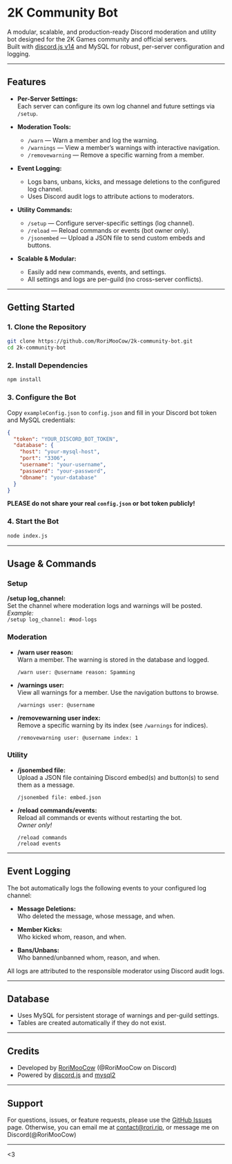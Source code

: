 # 2K Community Bot

A modular, scalable, and production-ready Discord moderation and utility bot designed for the 2K Games community and official servers.  
Built with [discord.js v14](https://discord.js.org/) and MySQL for robust, per-server configuration and logging.

---

## Features

- **Per-Server Settings:**  
  Each server can configure its own log channel and future settings via `/setup`.

- **Moderation Tools:**  
  - `/warn` — Warn a member and log the warning.
  - `/warnings` — View a member’s warnings with interactive navigation.
  - `/removewarning` — Remove a specific warning from a member.

- **Event Logging:**  
  - Logs bans, unbans, kicks, and message deletions to the configured log channel.
  - Uses Discord audit logs to attribute actions to moderators.

- **Utility Commands:**  
  - `/setup` — Configure server-specific settings (log channel).
  - `/reload` — Reload commands or events (bot owner only).
  - `/jsonembed` — Upload a JSON file to send custom embeds and buttons.

- **Scalable & Modular:**  
  - Easily add new commands, events, and settings.
  - All settings and logs are per-guild (no cross-server conflicts).

---

## Getting Started

### 1. Clone the Repository

```bash
git clone https://github.com/RoriMooCow/2k-community-bot.git
cd 2k-community-bot
```

### 2. Install Dependencies

```bash
npm install
```

### 3. Configure the Bot

Copy `exampleConfig.json` to `config.json` and fill in your Discord bot token and MySQL credentials:

```json
{
  "token": "YOUR_DISCORD_BOT_TOKEN",
  "database": {
    "host": "your-mysql-host",
    "port": "3306",
    "username": "your-username",
    "password": "your-password",
    "dbname": "your-database"
  }
}
```

**PLEASE do not share your real `config.json` or bot token publicly!**

### 4. Start the Bot

```bash
node index.js
```

---

## Usage & Commands

### Setup

**/setup log_channel:**  
Set the channel where moderation logs and warnings will be posted.  
_Example:_  
`/setup log_channel: #mod-logs`

### Moderation

- **/warn user reason:**  
  Warn a member. The warning is stored in the database and logged.
  ```
  /warn user: @username reason: Spamming
  ```

- **/warnings user:**  
  View all warnings for a member. Use the navigation buttons to browse.
  ```
  /warnings user: @username
  ```

- **/removewarning user index:**  
  Remove a specific warning by its index (see `/warnings` for indices).
  ```
  /removewarning user: @username index: 1
  ```

### Utility

- **/jsonembed file:**  
  Upload a JSON file containing Discord embed(s) and button(s) to send them as a message.
  ```
  /jsonembed file: embed.json
  ```

- **/reload commands/events:**  
  Reload all commands or events without restarting the bot.  
  _Owner only!_
  ```
  /reload commands
  /reload events
  ```

---

## Event Logging

The bot automatically logs the following events to your configured log channel:

- **Message Deletions:**  
  Who deleted the message, whose message, and when.

- **Member Kicks:**  
  Who kicked whom, reason, and when.

- **Bans/Unbans:**  
  Who banned/unbanned whom, reason, and when.

All logs are attributed to the responsible moderator using Discord audit logs.

---

## Database

- Uses MySQL for persistent storage of warnings and per-guild settings.
- Tables are created automatically if they do not exist.

---

## Credits

- Developed by [RoriMooCow](https://github.com/RoriMooCow) (@RoriMooCow on Discord)
- Powered by [discord.js](https://discord.js.org/) and [mysql2](https://www.npmjs.com/package/mysql2)

---

## Support

For questions, issues, or feature requests, please use the [GitHub Issues](https://github.com/RoriMooCow/2k-community-bot/issues) page.
Otherwise, you can email me at contact@rori.rip, or message me on Discord(@RoriMooCow)

---

<3
